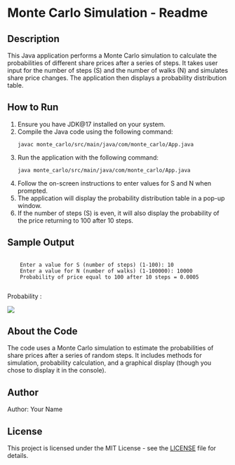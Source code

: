 <html>
<head>
    <title>Monte Carlo Simulation Readme</title>
</head>
    <h1>Monte Carlo Simulation - Readme</h1>
    <h2>Description</h2>
    <p>This Java application performs a Monte Carlo simulation to calculate the probabilities of different share prices after a series of steps. It takes user input for the number of steps (S) and the number of walks (N) and simulates share price changes. The application then displays a probability distribution table.</p>
    <h2>How to Run</h2>
    <ol>
        <li>Ensure you have JDK@17 installed on your system.</li>
        <li>Compile the Java code using the following command:</li>
        <pre><code>javac monte_carlo/src/main/java/com/monte_carlo/App.java</code></pre>
        <li>Run the application with the following command:</li>
        <pre><code>java monte_carlo/src/main/java/com/monte_carlo/App.java</code></pre>
        <li>Follow the on-screen instructions to enter values for S and N when prompted.</li>
        <li>The application will display the probability distribution table in a pop-up window.</li>
        <li>If the number of steps (S) is even, it will also display the probability of the price returning to 100 after 10 steps.</li>
    </ol>
    <h2>Sample Output</h2>
    <pre><code>
    Enter a value for S (number of steps) (1-100): 10
    Enter a value for N (number of walks) (1-100000): 10000
    Probability of price equal to 100 after 10 steps = 0.0005
    </code></pre>
    <p>Probability :</p>
    <img src="image.jpg">
    <h2>About the Code</h2>
    <p>The code uses a Monte Carlo simulation to estimate the probabilities of share prices after a series of random steps. It includes methods for simulation, probability calculation, and a graphical display (though you chose to display it in the console).</p>
    <h2>Author</h2>
    <p>Author: Your Name</p>
    <h2>License</h2>
    <p>This project is licensed under the MIT License - see the <a href="LICENSE">LICENSE</a> file for details.</p>
</html>
